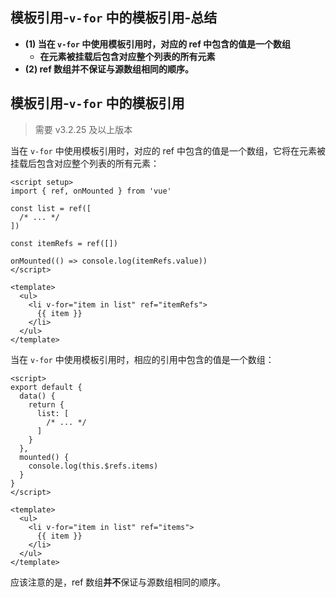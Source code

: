## 模板引用-`v-for` 中的模板引用-总结

- **(1) 当在 `v-for` 中使用模板引用时，对应的 ref 中包含的值是一个数组**
  - **在元素被挂载后包含对应整个列表的所有元素**
- **(2) ref 数组并不保证与源数组相同的顺序。**

## 模板引用-`v-for` 中的模板引用

> 需要 v3.2.25 及以上版本

当在 `v-for` 中使用模板引用时，对应的 ref 中包含的值是一个数组，它将在元素被挂载后包含对应整个列表的所有元素：

```vue
<script setup>
import { ref, onMounted } from 'vue'

const list = ref([
  /* ... */
])

const itemRefs = ref([])

onMounted(() => console.log(itemRefs.value))
</script>

<template>
  <ul>
    <li v-for="item in list" ref="itemRefs">
      {{ item }}
    </li>
  </ul>
</template>
```

当在 `v-for` 中使用模板引用时，相应的引用中包含的值是一个数组：

```vue
<script>
export default {
  data() {
    return {
      list: [
        /* ... */
      ]
    }
  },
  mounted() {
    console.log(this.$refs.items)
  }
}
</script>

<template>
  <ul>
    <li v-for="item in list" ref="items">
      {{ item }}
    </li>
  </ul>
</template>
```

应该注意的是，ref 数组**并不**保证与源数组相同的顺序。
